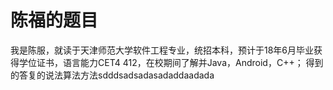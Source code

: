 陈福的题目
====================
 我是陈服，就读于天津师范大学软件工程专业，统招本科，预计于18年6月毕业获得学位证书，语言能力CET4 412，在校期间了解并Java，Android，C++；
 得到的答复的说法算法方法sdddsadsadasadaddaadada
